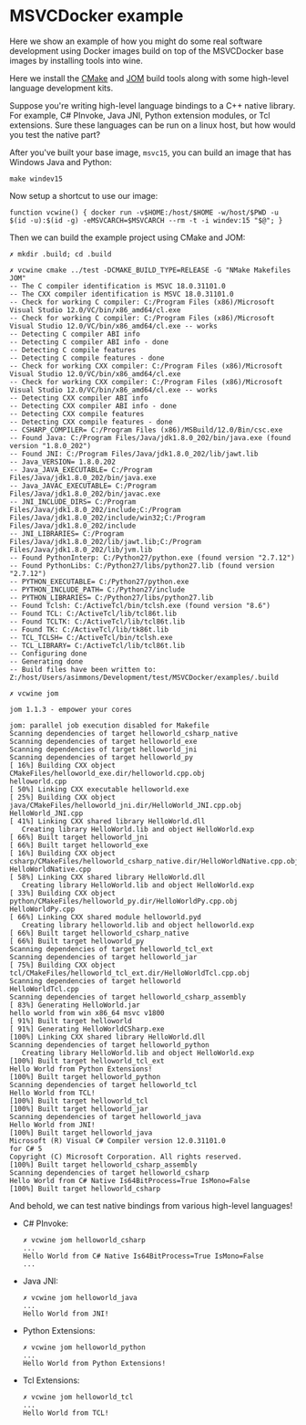 # MSVCDocker example

Here we show an example of how you might do some real software development using Docker images build on top of the MSVCDocker base images by installing
tools into wine.

Here we install the [CMake](https://cmake.org/) and [JOM](https://wiki.qt.io/Jom) build tools along with some high-level language development kits.

Suppose you're writing high-level language bindings to a C++ native library.  For example, C# PInvoke, Java JNI, Python extension modules, or Tcl extensions.
Sure these languages can be run on a linux host, but how would you test the native part?

After you've built your base image, `msvc15`, you can build an image that has Windows Java and Python:

```
make windev15
```

Now setup a shortcut to use our image:
```
function vcwine() { docker run -v$HOME:/host/$HOME -w/host/$PWD -u $(id -u):$(id -g) -eMSVCARCH=$MSVCARCH --rm -t -i windev:15 "$@"; }
```

Then we can build the example project using CMake and JOM:

```
✗ mkdir .build; cd .build

✗ vcwine cmake ../test -DCMAKE_BUILD_TYPE=RELEASE -G "NMake Makefiles JOM"
-- The C compiler identification is MSVC 18.0.31101.0
-- The CXX compiler identification is MSVC 18.0.31101.0
-- Check for working C compiler: C:/Program Files (x86)/Microsoft Visual Studio 12.0/VC/bin/x86_amd64/cl.exe
-- Check for working C compiler: C:/Program Files (x86)/Microsoft Visual Studio 12.0/VC/bin/x86_amd64/cl.exe -- works
-- Detecting C compiler ABI info
-- Detecting C compiler ABI info - done
-- Detecting C compile features
-- Detecting C compile features - done
-- Check for working CXX compiler: C:/Program Files (x86)/Microsoft Visual Studio 12.0/VC/bin/x86_amd64/cl.exe
-- Check for working CXX compiler: C:/Program Files (x86)/Microsoft Visual Studio 12.0/VC/bin/x86_amd64/cl.exe -- works
-- Detecting CXX compiler ABI info
-- Detecting CXX compiler ABI info - done
-- Detecting CXX compile features
-- Detecting CXX compile features - done
-- CSHARP_COMPILER= C:/Program Files (x86)/MSBuild/12.0/Bin/csc.exe
-- Found Java: C:/Program Files/Java/jdk1.8.0_202/bin/java.exe (found version "1.8.0_202") 
-- Found JNI: C:/Program Files/Java/jdk1.8.0_202/lib/jawt.lib  
-- Java_VERSION= 1.8.0.202
-- Java_JAVA_EXECUTABLE= C:/Program Files/Java/jdk1.8.0_202/bin/java.exe
-- Java_JAVAC_EXECUTABLE= C:/Program Files/Java/jdk1.8.0_202/bin/javac.exe
-- JNI_INCLUDE_DIRS= C:/Program Files/Java/jdk1.8.0_202/include;C:/Program Files/Java/jdk1.8.0_202/include/win32;C:/Program Files/Java/jdk1.8.0_202/include
-- JNI_LIBRARIES= C:/Program Files/Java/jdk1.8.0_202/lib/jawt.lib;C:/Program Files/Java/jdk1.8.0_202/lib/jvm.lib
-- Found PythonInterp: C:/Python27/python.exe (found version "2.7.12") 
-- Found PythonLibs: C:/Python27/libs/python27.lib (found version "2.7.12") 
-- PYTHON_EXECUTABLE= C:/Python27/python.exe
-- PYTHON_INCLUDE_PATH= C:/Python27/include
-- PYTHON_LIBRARIES= C:/Python27/libs/python27.lib
-- Found Tclsh: C:/ActiveTcl/bin/tclsh.exe (found version "8.6") 
-- Found TCL: C:/ActiveTcl/lib/tcl86t.lib  
-- Found TCLTK: C:/ActiveTcl/lib/tcl86t.lib  
-- Found TK: C:/ActiveTcl/lib/tk86t.lib  
-- TCL_TCLSH= C:/ActiveTcl/bin/tclsh.exe
-- TCL_LIBRARY= C:/ActiveTcl/lib/tcl86t.lib
-- Configuring done
-- Generating done
-- Build files have been written to: Z:/host/Users/asimmons/Development/test/MSVCDocker/examples/.build

✗ vcwine jom

jom 1.1.3 - empower your cores

jom: parallel job execution disabled for Makefile
Scanning dependencies of target helloworld_csharp_native
Scanning dependencies of target helloworld_exe
Scanning dependencies of target helloworld_jni
Scanning dependencies of target helloworld_py
[ 16%] Building CXX object CMakeFiles/helloworld_exe.dir/helloworld.cpp.obj
helloworld.cpp
[ 50%] Linking CXX executable helloworld.exe
[ 25%] Building CXX object java/CMakeFiles/helloworld_jni.dir/HelloWorld_JNI.cpp.obj
HelloWorld_JNI.cpp
[ 41%] Linking CXX shared library HelloWorld.dll
   Creating library HelloWorld.lib and object HelloWorld.exp
[ 66%] Built target helloworld_jni
[ 66%] Built target helloworld_exe
[ 16%] Building CXX object csharp/CMakeFiles/helloworld_csharp_native.dir/HelloWorldNative.cpp.obj
HelloWorldNative.cpp
[ 58%] Linking CXX shared library HelloWorld.dll
   Creating library HelloWorld.lib and object HelloWorld.exp
[ 33%] Building CXX object python/CMakeFiles/helloworld_py.dir/HelloWorldPy.cpp.obj
HelloWorldPy.cpp
[ 66%] Linking CXX shared module helloworld.pyd
   Creating library helloworld.lib and object helloworld.exp
[ 66%] Built target helloworld_csharp_native
[ 66%] Built target helloworld_py
Scanning dependencies of target helloworld_tcl_ext
Scanning dependencies of target helloworld_jar
[ 75%] Building CXX object tcl/CMakeFiles/helloworld_tcl_ext.dir/HelloWorldTcl.cpp.obj
Scanning dependencies of target helloworld
HelloWorldTcl.cpp
Scanning dependencies of target helloworld_csharp_assembly
[ 83%] Generating HelloWorld.jar
hello world from win x86_64 msvc v1800
[ 91%] Built target helloworld
[ 91%] Generating HelloWorldCSharp.exe
[100%] Linking CXX shared library HelloWorld.dll
Scanning dependencies of target helloworld_python
   Creating library HelloWorld.lib and object HelloWorld.exp
[100%] Built target helloworld_tcl_ext
Hello World from Python Extensions!
[100%] Built target helloworld_python
Scanning dependencies of target helloworld_tcl
Hello World from TCL!
[100%] Built target helloworld_tcl
[100%] Built target helloworld_jar
Scanning dependencies of target helloworld_java
Hello World from JNI!
[100%] Built target helloworld_java
Microsoft (R) Visual C# Compiler version 12.0.31101.0
for C# 5
Copyright (C) Microsoft Corporation. All rights reserved.
[100%] Built target helloworld_csharp_assembly
Scanning dependencies of target helloworld_csharp
Hello World from C# Native Is64BitProcess=True IsMono=False
[100%] Built target helloworld_csharp
```

And behold, we can test native bindings from various high-level languages!

  * C# PInvoke:
    ```
    ✗ vcwine jom helloworld_csharp
    ...
    Hello World from C# Native Is64BitProcess=True IsMono=False
    ...
    ```

  * Java JNI:
    ```
    ✗ vcwine jom helloworld_java
    ...
    Hello World from JNI!
    ```

  * Python Extensions:
    ```
    ✗ vcwine jom helloworld_python
    ...
    Hello World from Python Extensions!
    ```

  * Tcl Extensions:
    ```
    ✗ vcwine jom helloworld_tcl
    ...
    Hello World from TCL!
    ```
